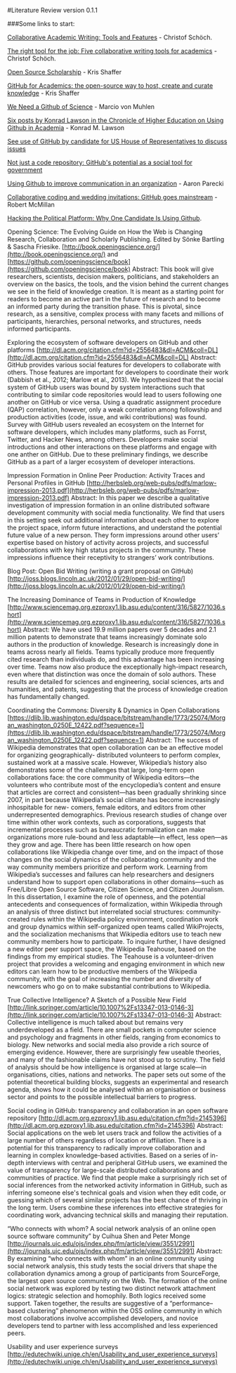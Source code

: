 #Literature Review
version 0.1.1

###Some links to start:

[Collaborative Academic Writing: Tools and Features](https://zenodo.org/record/8524?ln=en#.Uz7ela1dU2K) - Christof Schöch.

[The right tool for the job: Five collaborative writing tools for academics](http://blogs.lse.ac.uk/impactofsocialsciences/2014/04/04/five-collaborative-writing-tools-for-academics/) - Christof Schöch.

[Open Source Scholarship](http://www.hybridpedagogy.com/Journal/open-source-scholarship/) - Kris Shaffer

[GitHub for Academics: the open-source way to host, create and curate knowledge](http://blogs.lse.ac.uk/impactofsocialsciences/2013/06/04/github-for-academics/) - Kris Shaffer

[We Need a Github of Science](http://marciovm.com/i-want-a-github-of-science/) - Marcio von Muhlen

[Six posts by Konrad Lawson in the Chronicle of Higher Education on Using Github in Academia](http://chronicle.com/blogs/profhacker/tag/github101) - Konrad M. Lawson

[See use of GitHub by candidate for US House of Representatives to discuss issues](https://github.com/coleforcongress/issues) 

[Not just a code repository: GitHub's potential as a social tool for government](http://www.fiercegovernmentit.com/story/guest-opinion-not-just-code-repository-githubs-potential-social-tool-govern/2014-04-07)

[Using Github to improve communication in an organization](http://aaronparecki.com/articles/2013/02/28/2/using-github-to-improve-communication-in-an-organization) - Aaron Parecki

[Collaborative coding and wedding invitations: GitHub goes mainstream](http://www.wired.co.uk/news/archive/2013-09/02/github-mainstream) - Robert McMillan

[Hacking the Political Platform: Why One Candidate Is Using Github](http://www.theatlantic.com/technology/archive/2014/04/hacking-the-political-platform-why-one-candidate-is-using-github/360501/).

Opening Science: The Evolving Guide on How the Web is Changing Research, Collaboration and Scholarly Publishing. Edited by Sönke Bartling & Sascha Friesike.
[http://book.openingscience.org/](http://book.openingscience.org/) and
[https://github.com/openingscience/book](https://github.com/openingscience/book)
Abstract: This book will give researchers, scientists, decision makers, politicians, and stakeholders an overview on the basics, the tools, and the vision behind the current changes we see in the field of knowledge creation. It is meant as a starting point for readers to become an active part in the future of research and to become an informed party during the transition phase. This is pivotal, since research, as a sensitive, complex process with many facets and millions of participants, hierarchies, personal networks, and structures, needs informed participants.

Exploring the ecosystem of software developers on GitHub and other platforms
[http://dl.acm.org/citation.cfm?id=2556483&dl=ACM&coll=DL](http://dl.acm.org/citation.cfm?id=2556483&dl=ACM&coll=DL)
Abstract: GitHub provides various social features for developers to collaborate with others. Those features are important for developers to coordinate their work (Dabbish et al., 2012; Marlow et al., 2013). We hypothesized that the social system of GitHub users was bound by system interactions such that contributing to similar code repositories would lead to users following one another on GitHub or vice versa. Using a quadratic assignment procedure (QAP) correlation, however, only a weak correlation among followship and production activities (code, issue, and wiki contributions) was found. Survey with GitHub users revealed an ecosystem on the Internet for software developers, which includes many platforms, such as Forrst, Twitter, and Hacker News, among others. Developers make social introductions and other interactions on these platforms and engage with one anther on GitHub. Due to these preliminary findings, we describe GitHub as a part of a larger ecosystem of developer interactions.

Impression Formation in Online Peer Production: Activity Traces and Personal Profiles in GitHub
[http://herbsleb.org/web-pubs/pdfs/marlow-impression-2013.pdf](http://herbsleb.org/web-pubs/pdfs/marlow-impression-2013.pdf)
Abstract: In this paper we describe a qualitative investigation of impression formation in an online distributed software development community with social media functionality. We find that users in this setting seek out additional information about each other to explore the project space, inform future interactions, and understand the potential future value of a new person. They form impressions around other users’ expertise based on history of activity across projects, and successful collaborations with key high status projects in the community. These impressions influence their receptivity to strangers’ work contributions. 

Blog Post: Open Bid Writing (writing a grant proposal on GitHub)
[http://joss.blogs.lincoln.ac.uk/2012/01/29/open-bid-writing/](http://joss.blogs.lincoln.ac.uk/2012/01/29/open-bid-writing/)

The Increasing Dominance of Teams in Production of Knowledge
[http://www.sciencemag.org.ezproxy1.lib.asu.edu/content/316/5827/1036.short](http://www.sciencemag.org.ezproxy1.lib.asu.edu/content/316/5827/1036.short)
Abstract: We have used 19.9 million papers over 5 decades and 2.1 million patents to demonstrate that teams increasingly dominate solo authors in the production of knowledge. Research is increasingly done in teams across nearly all fields. Teams typically produce more frequently cited research than individuals do, and this advantage has been increasing over time. Teams now also produce the exceptionally high-impact research, even where that distinction was once the domain of solo authors. These results are detailed for sciences and engineering, social sciences, arts and humanities, and patents, suggesting that the process of knowledge creation has fundamentally changed.

Coordinating the Commons: Diversity & Dynamics in Open Collaborations
[https://dlib.lib.washington.edu/dspace/bitstream/handle/1773/25074/Morgan_washington_0250E_12422.pdf?sequence=1](https://dlib.lib.washington.edu/dspace/bitstream/handle/1773/25074/Morgan_washington_0250E_12422.pdf?sequence=1)
Abstract: The success of Wikipedia demonstrates that open collaboration can be an effective model for organizing geographically- distributed volunteers to perform complex, sustained work at a massive scale. However, Wikipedia’s history also demonstrates some of the challenges that large, long-term open collaborations face: the core community of Wikipedia editors—the volunteers who contribute most of the encyclopedia’s content and ensure that articles are correct and consistent—has been gradually shrinking since 2007, in part because Wikipedia’s social climate has become increasingly inhospitable for new- comers, female editors, and editors from other underrepresented demographics. Previous research studies of change over time within other work contexts, such as corporations, suggests that incremental processes such as bureaucratic formalization can make organizations more rule-bound and less adaptable—in effect, less open—as they grow and age. There has been little research on how open collaborations like Wikipedia change over time, and on the impact of those changes on the social dynamics of the collaborating community and the way community members prioritize and perform work. Learning from Wikipedia’s successes and failures can help researchers and designers understand how to support open collaborations in other domains—such as Free/Libre Open Source Software, Citizen Science, and Citizen Journalism. In this dissertation, I examine the role of openness, and the potential antecedents and consequences of formalization, within Wikipedia through an analysis of three distinct but interrelated social structures: community-created rules within the Wikipedia policy environment, coordination work and group dynamics within self-organized open teams called WikiProjects, and the socialization mechanisms that Wikipedia editors use to teach new community members how to participate. To inquire further, I have designed a new editor peer support space, the Wikipedia Teahouse, based on the findings from my empirical studies. The Teahouse is a volunteer-driven project that provides a welcoming and engaging environment in which new editors can learn how to be productive members of the Wikipedia community, with the goal of increasing the number and diversity of newcomers who go on to make substantial contributions to Wikipedia.

True Collective Intelligence? A Sketch of a Possible New Field
[http://link.springer.com/article/10.1007%2Fs13347-013-0146-3](http://link.springer.com/article/10.1007%2Fs13347-013-0146-3)
Abstract: Collective intelligence is much talked about but remains very underdeveloped as a field. There are small pockets in computer science and psychology and fragments in other fields, ranging from economics to biology. New networks and social media also provide a rich source of emerging evidence. However, there are surprisingly few useable theories, and many of the fashionable claims have not stood up to scrutiny. The field of analysis should be how intelligence is organised at large scale—in organisations, cities, nations and networks. The paper sets out some of the potential theoretical building blocks, suggests an experimental and research agenda, shows how it could be analysed within an organisation or business sector and points to the possible intellectual barriers to progress.

Social coding in GitHub: transparency and collaboration in an open software repository
[http://dl.acm.org.ezproxy1.lib.asu.edu/citation.cfm?id=2145396](http://dl.acm.org.ezproxy1.lib.asu.edu/citation.cfm?id=2145396)
Abstract: Social applications on the web let users track and follow the activities of a large number of others regardless of location or affiliation. There is a potential for this transparency to radically improve collaboration and learning in complex knowledge-based activities. Based on a series of in-depth interviews with central and peripheral GitHub users, we examined the value of transparency for large-scale distributed collaborations and communities of practice. We find that people make a surprisingly rich set of social inferences from the networked activity information in GitHub, such as inferring someone else's technical goals and vision when they edit code, or guessing which of several similar projects has the best chance of thriving in the long term. Users combine these inferences into effective strategies for coordinating work, advancing technical skills and managing their reputation.

“Who connects with whom? A social network analysis of an online open source software community” by Cuihua Shen and Peter Monge
[http://journals.uic.edu/ojs/index.php/fm/article/view/3551/2991](http://journals.uic.edu/ojs/index.php/fm/article/view/3551/2991)
Abstract: By examining “who connects with whom” in an online community using social network analysis, this study tests the social drivers that shape the collaboration dynamics among a group of participants from SourceForge, the largest open source community on the Web. The formation of the online social network was explored by testing two distinct network attachment logics: strategic selection and homophily. Both logics received some support. Taken together, the results are suggestive of a “performance–based clustering” phenomenon within the OSS online community in which most collaborations involve accomplished developers, and novice developers tend to partner with less accomplished and less experienced peers.

Usability and user experience surveys
[http://edutechwiki.unige.ch/en/Usability_and_user_experience_surveys](http://edutechwiki.unige.ch/en/Usability_and_user_experience_surveys)
